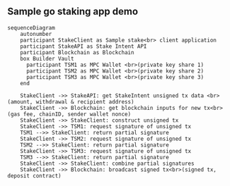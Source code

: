
## Sample go staking app demo


```mermaid
sequenceDiagram
    autonumber
    participant StakeClient as Sample stake<br> client application
    participant StakeAPI as Stake Intent API
    participant Blockchain as Blockchain
    box Builder Vault
      participant TSM1 as MPC Wallet <br>(private key share 1)
      participant TSM2 as MPC Wallet <br>(private key share 2)
      participant TSM3 as MPC Wallet <br>(private key share 3)
    end

    StakeClient ->> StakeAPI: get StakeIntent unsigned tx data <br>(amount, withdrawal & recipient address)
    StakeClient ->> Blockchain: get blockchain inputs for new tx<br>(gas fee, chainID, sender wallet nonce)
    StakeClient ->> StakeClient: construct unsigned tx
    StakeClient ->> TSM1: request signature of unsigned tx
    TSM1 -->> StakeClient: return partial signature
    StakeClient ->> TSM2: request signature of unsigned tx
    TSM2 -->> StakeClient: return partial signature
    StakeClient ->> TSM3: request signature of unsigned tx
    TSM3 -->> StakeClient: return partial signature
    StakeClient ->> StakeClient: combine partial signatures
    StakeClient ->> Blockchain: broadcast signed tx<br>(signed tx, deposit contract)
```

<!--

# Get Plans
http -b GET https://svc.blockdaemon.com/boss/v1/plans \
  X-API-KEY:$STAKE_API_KEY \

# Post Intent
http -b POST https://svc.blockdaemon.com/boss/v1/ethereum/holesky/stake-intents \
  X-API-KEY:$STAKE_API_KEY \
  accept:application/json \
  content-type:application/json \
  stakes:='[{"amount":"32000000000","withdrawal_address":"0x00000000219ab540356cBB839Cbe05303d7705Fa","fee_recipient":"0x93247f2209abcacf57b75a51dafae777f9dd38bc"}]'

# Get Intents
http -b GET https://svc.blockdaemon.com/boss/v1/stake-intents?protocols=ethereum&networks=holesky \
  X-API-KEY:$STAKE_API_KEY 
```

sequenceDiagram
    autonumber
    participant StakeClient as Sample stake<br> client application
    participant StakeAPI as Stake Intent API
    participant Blockchain as Blockchain
    participant TSM as Sender Wallet Vault<br>(private key)

    StakeClient ->> StakeAPI: get StakeIntent unsigned tx data <br>(amount, withdrawal & recipient address)
    StakeClient ->> Blockchain: get blockchain inputs for new tx<br>(gas fee, chainID, sender wallet nonce)
    StakeClient ->> StakeClient: construct unsigned tx
    StakeClient ->> TSM: request signature of unsigned tx
    TSM ->> StakeClient: return tx signature
    StakeClient ->> Blockchain: broadcast signed tx<br>(signed tx, deposit contract)
--!>